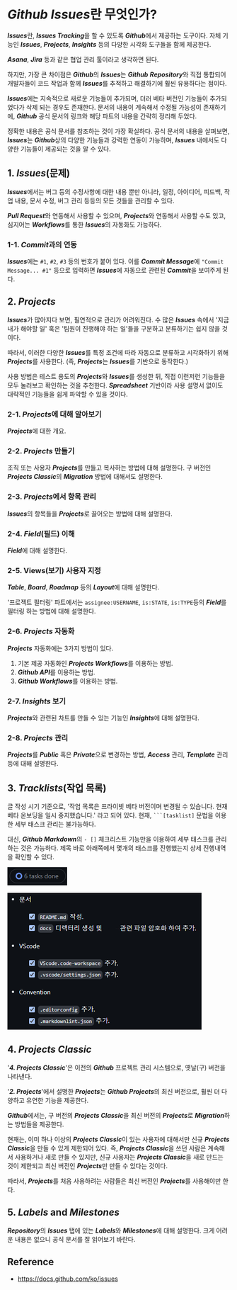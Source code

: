 # ***Github Issues***란 무엇인가?

***Issues***란, ***Issues Tracking***을 할 수 있도록 ***Github***에서 제공하는 도구이다. 자체 기능인 ***Issues***, ***Projects***, ***Insights*** 등의 다양한 시각화 도구들을 함께 제공한다.

***Asana***, ***Jira*** 등과 같은 협업 관리 툴이라고 생각하면 된다.

하지만, 가장 큰 차이점은 ***Github***의 ***Issues***는 ***Github*** ***Repository***와 직접 통합되어 개발자들이 코드 작업과 함께 ***Issues***를 추적하고 해결하기에 훨씬 유용하다는 점이다.

***Issues***에는 지속적으로 새로운 기능들이 추가되며, 더러 베타 버전인 기능들이 추가되었다가 삭제 되는 경우도 존재한다. 문서의 내용이 계속해서 수정될 가능성이 존재하기에, ***Github*** 공식 문서의 링크와 해당 파트의 내용을 간략히 정리해 두었다.

정확한 내용은 공식 문서를 참조하는 것이 가장 확실하다. 공식 문서의 내용을 살펴보면, ***Issues***는 ***Github***상의 다양한 기능들과 강력한 연동이 가능하며, ***Issues*** 내에서도 다양한 기능들이 제공되는 것을 알 수 있다.

## 1. ***Issues***(문제)

***Issues***에서는 버그 등의 수정사항에 대한 내용 뿐만 아니라, 일정, 아이디어, 피드백, 작업 내용, 문서 수정, 버그 관리 등등의 모든 것들을 관리할 수 있다.

***Pull Request***와 연동해서 사용할 수 있으며, ***Projects***와 연동해서 사용할 수도 있고, 심지어는 ***Workflows***를 통한 ***Issues***의 자동화도 가능하다.

### 1-1. ***Commit***과의 연동

***Issues***에는 `#1`, `#2`, `#3` 등의 번호가 붙어 있다. 이를 ***Commit Message***에 `"Commit Message... #1"` 등으로 입력하면 ***Issues***에 자동으로 관련된 ***Commit***을 보여주게 된다.

## 2. ***Projects***

***Issues***가 많아지다 보면, 필연적으로 관리가 어려워진다. 수 많은 ***Issues*** 속에서 '지금 내가 해야할 일' 혹은 '팀원이 진행해야 하는 일'들을 구분하고 분류하기는 쉽지 않을 것이다.

따라서, 이러한 다양한 ***Issues***를 특정 조건에 따라 자동으로 분류하고 시각화하기 위해 ***Projects***를 사용한다. (즉, ***Projects***는 ***Issues***를 기반으로 동작한다.)

사용 방법은 테스트 용도의 ***Projects***와 ***Issues***를 생성한 뒤, 직접 이런저런 기능들을 모두 눌러보고 확인하는 것을 추천한다. ***Spreadsheet*** 기반이라 사용 설명서 없이도 대략적인 기능들을 쉽게 파악할 수 있을 것이다.

### 2-1. ***Projects***에 대해 알아보기

***Projects***에 대한 개요.

### 2-2. ***Projects*** 만들기

조직 또는 사용자 ***Projects***를 만들고 복사하는 방법에 대해 설명한다. 구 버전인 ***Projects Classic***의 ***Migration*** 방법에 대해서도 설명한다.

### 2-3. ***Projects***에서 항목 관리

***Issues***의 항목들을 ***Projects***로 끌어오는 방법에 대해 설명한다.

### 2-4. ***Field***(필드) 이해

***Field***에 대해 설명한다.

### 2-5. Views(보기) 사용자 지정

***Table***, ***Board***, ***Roadmap*** 등의 ***Layout***에 대해 설명한다.

'프로젝트 필터링' 파트에서는 `assignee:USERNAME`, `is:STATE`, `is:TYPE`등의 ***Field***를 필터링 하는 방법에 대해 설명한다.

### 2-6. ***Projects*** 자동화

***Projects*** 자동화에는 3가지 방법이 있다.

1. 기본 제공 자동화인 ***Projects Workflows***를 이용하는 방법.
1. ***Github API***를 이용하는 방법.
1. ***Github Workflows***를 이용하는 방법.

### 2-7. ***Insights*** 보기

***Projects***와 관련된 차트를 만들 수 있는 기능인 ***Insights***에 대해 설명한다.

### 2-8. ***Projects*** 관리

***Projects***를 ***Public*** 혹은 ***Private***으로 변경하는 방법, ***Access*** 관리, ***Template*** 관리 등에 대해 설명한다.

## 3. ***Tracklists***(작업 목록)

글 작성 시기 기준으로, '작업 목록은 프라이빗 베타 버전이며 변경될 수 있습니다. 현재 베타 온보딩을 일시 중지했습니다.' 라고 되어 있다. 현재, <code>```[tasklist]</code> 문법을 이용한 세부 태스크 관리는 불가능하다.

대신, ***Github Markdown***의 `- []` 체크리스트 기능만을 이용하여 세부 태스크를 관리하는 것은 가능하다. 제목 바로 아래쪽에서 몇개의 태스크를 진행했는지 상세 진행내역을 확인할 수 있다.

![6 tasks done](/public/images/tools/git/what-is-github-issues/1.png?raw=true)

![tasklist](/public/images/tools/git/what-is-github-issues/2.png?raw=true)

## 4. ***Projects Classic***

'***4. Projects Classic***'은 이전의 ***Github*** 프로젝트 관리 시스템으로, 옛날(구) 버전을 나타낸다.

'***2. Projects***'에서 설명한 ***Projects***는 ***Github Projects***의 최신 버전으로, 훨씬 더 다양하고 유연한 기능을 제공한다.

***Github***에서는, 구 버전의 ***Projects Classic***을 최신 버전의 ***Projects***로 ***Migration***하는 방법들을 제공한다.

현재는, 이미 하나 이상의 ***Projects Classic***이
있는 사용자에 대해서만 신규 ***Projects Classic***을 만들 수 있게 제한되어 있다. 즉, ***Projects Classic***을 쓰던 사람은 계속해서 사용하거나 새로 만들 수 있지만, 신규 사용자는 ***Projects Classic***을 새로 만드는 것이 제한되고 최신 버전인 ***Projects***만 만들 수 있다는 것이다.

따라서, ***Projects***를 처음 사용하려는 사람들은 최신 버전인 ***Projects***를 사용해야만 한다.

## 5. ***Labels*** and ***Milestones***

***Repository***의 ***Issues*** 탭에 있는 ***Labels***와 ***Milestones***에 대해 설명한다. 크게 어려운 내용은 없으니 공식 문서를 잘 읽어보기 바란다.

## Reference

- <https://docs.github.com/ko/issues>
